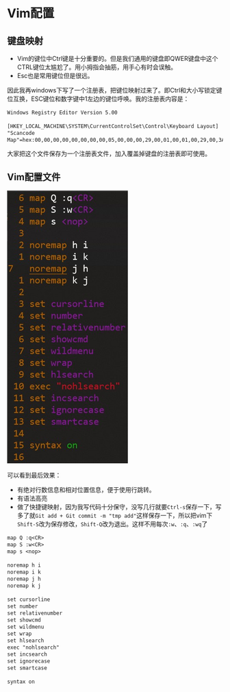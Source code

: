 # Vim配置

## 键盘映射

- Vim的键位中Ctrl键是十分重要的。但是我们通用的键盘即QWER键盘中这个CTRL键位太尴尬了。用小拇指会抽筋，用手心有时会误触。
- Esc也是常用键位但是很远。

因此我再windows下写了一个注册表，把键位映射过来了。即Ctrl和大小写锁定键位互换，ESC键位和数字键中1左边的键位呼唤。我的注册表内容是：

~~~
Windows Registry Editor Version 5.00

[HKEY_LOCAL_MACHINE\SYSTEM\CurrentControlSet\Control\Keyboard Layout]
"Scancode Map"=hex:00,00,00,00,00,00,00,00,05,00,00,00,29,00,01,00,01,00,29,00,3A,00,1D,00,1D,00,3A,00,00,00,00,00

~~~

大家把这个文件保存为一个注册表文件，加入覆盖掉键盘的注册表即可使用。

## Vim配置文件

![vimrc](img/vimrc.jpg)

可以看到最后效果：

- 有绝对行数信息和相对位置信息，便于使用行跳转。
- 有语法高亮
- 做了快捷键映射，因为我写代码十分保守，没写几行就要`Ctrl-s`保存一下，写多了就`Git add + Git commit -m "tmp add"`这样保存一下，所以把vim下`Shift-S`改为保存修改，`Shift-Q`改为退出。这样不用每次`:w`、`:q`、`:wq`了

~~~vim
map Q :q<CR>
map S :w<CR>
map s <nop>

noremap h i
noremap i k
noremap j h
noremap k j

set cursorline
set number
set relativenumber
set showcmd
set wildmenu
set wrap
set hlsearch
exec "nohlsearch"
set incsearch
set ignorecase
set smartcase

syntax on
~~~
